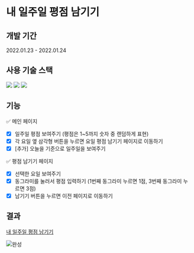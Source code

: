 # 내 일주일 평점 남기기  

## 개발 기간  
2022.01.23 - 2022.01.24  

## 사용 기술 스택  
<img src="https://img.shields.io/badge/JavaScript-F7DF1E?style=for-the-badge&logo=JavaScript&logoColor=black"/> <img src="https://img.shields.io/badge/React-61DAFB?style=for-the-badge&logo=React&logoColor=black"/> <img src="https://img.shields.io/badge/styledComponents-DB7093?style=for-the-badge&logo=styled-components&logoColor=white"/>    

## 기능
✅ 메인 페이지
- [X] 일주일 평점 보여주기 (평점은 1~5까지 숫자 중 랜덤하게 표현) 
- [X] 각 요일 옆 삼각형 버튼을 누르면 요일 평점 남기기 페이지로 이동하기
- [X] [추가] 오늘을 기준으로 일주일을 보여주기

✅ 평점 남기기 페이지
- [X] 선택한 요일 보여주기
- [X] 동그라미를 눌러서 평점 입력하기 (1번째 동그라미 누르면 1점, 3번째 동그라미 누르면 3점)
- [X] 남기기 버튼을 누르면 이전 페이지로 이동하기

## 결과 
[내 일주일 평점 남기기](http://hanghae99-react-basic.s3-website.ap-northeast-2.amazonaws.com/)  

![완성](https://media0.giphy.com/media/cVCpD3lMxwOZuaLACh/giphy.gif?cid=790b76116421cdc028633fba1f45dad5681aa935961de138&rid=giphy.gif&ct=g)  
